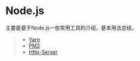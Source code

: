 # Node.js

主要是基于Node.js一些常用工具的介绍，基本用法总结。

> * [Yarn](../nodejs/yarn.md)
> * [PM2](../nodejs/process-manager.md)
> * [Http-Server](../nodejs/http-server.md)